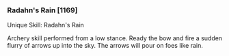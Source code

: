 ### Radahn's Rain [1169]

Unique Skill: Radahn's Rain

Archery skill performed from a low stance. Ready the bow and fire a sudden flurry of arrows up into the sky. The arrows will pour on foes like rain.